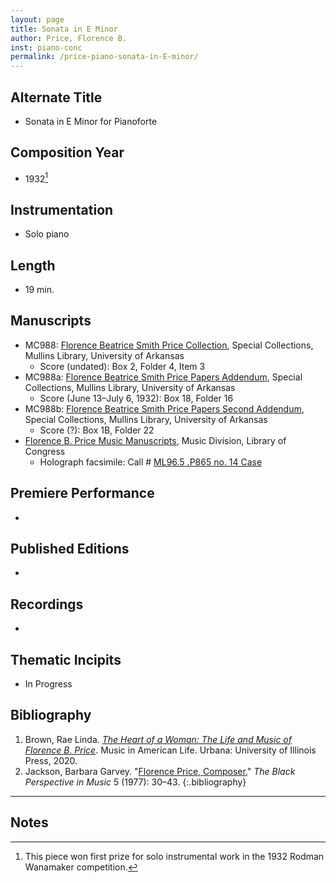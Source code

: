 ```yaml
---
layout: page
title: Sonata in E Minor
author: Price, Florence B.
inst: piano-conc
permalink: /price-piano-sonata-in-E-minor/
---
```


## Alternate Title
- Sonata in E Minor for Pianoforte

## Composition Year
- 1932[^fn1]

## Instrumentation
- Solo piano

## Length
- 19 min.

## Manuscripts
- MC988: <a href="https://uark.as.atlas-sys.com/repositories/2/resources/1419" target="_blank">Florence Beatrice Smith Price Collection</a>, Special Collections, Mullins Library, University of Arkansas
    * Score (undated): Box 2, Folder 4, Item 3
- MC988a: <a href="https://uark.as.atlas-sys.com/repositories/2/resources/1522" target="_blank">Florence Beatrice Smith Price Papers Addendum</a>, Special Collections, Mullins Library, University of Arkansas
    * Score (June 13&ndash;July 6, 1932): Box 18, Folder 16
- MC988b: <a href="https://uark.as.atlas-sys.com/repositories/2/resources/696/" target="_blank">Florence Beatrice Smith Price Papers Second Addendum</a>, Special Collections, Mullins Library, University of Arkansas
    * Score (?): Box 1B, Folder 22
- <a href="https://lccn.loc.gov/2020570150" target="_blank">Florence B. Price Music Manuscripts</a>, Music Division, Library of Congress
    * Holograph facsimile: Call # <a href="https://lccn.loc.gov/2019563781" target="_blank">ML96.5 .P865 no. 14 Case</a>

## Premiere Performance
-

## Published Editions
- 

## Recordings
- 

## Thematic Incipits
- In Progress

## Bibliography
1. Brown, Rae Linda. <a href="https://www.worldcat.org/title/1122800180" target="_blank">*The Heart of a Woman: The Life and Music of Florence B. Price*</a>. Music in American Life. Urbana: University of Illinois Press, 2020.
2. Jackson, Barbara Garvey. "<a href="https://doi.org/10.2307/1214357" target="_blank">Florence Price, Composer.</a>" *The Black Perspective in Music* 5 (1977): 30&ndash;43.
{:.bibliography}

---

## Notes
[^fn1]: This piece won first prize for solo instrumental work in the 1932 Rodman Wanamaker competition.
